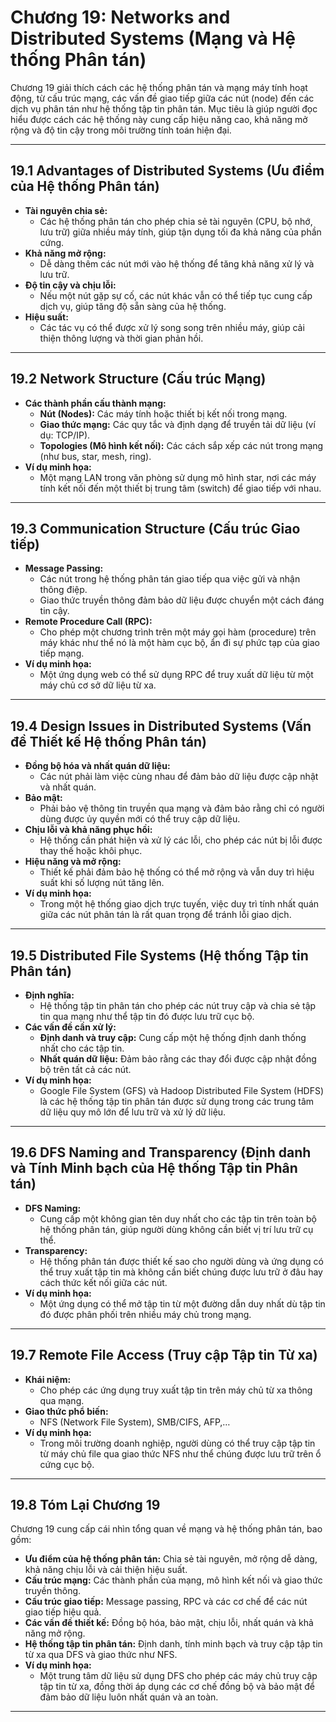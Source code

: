 # Chương 19: Networks and Distributed Systems (Mạng và Hệ thống Phân tán)

Chương 19 giải thích cách các hệ thống phân tán và mạng máy tính hoạt động, từ cấu trúc mạng, các vấn đề giao tiếp giữa các nút (node) đến các dịch vụ phân tán như hệ thống tập tin phân tán. Mục tiêu là giúp người đọc hiểu được cách các hệ thống này cung cấp hiệu năng cao, khả năng mở rộng và độ tin cậy trong môi trường tính toán hiện đại.

---

## 19.1 Advantages of Distributed Systems (Ưu điểm của Hệ thống Phân tán)

- **Tài nguyên chia sẻ:**  
  - Các hệ thống phân tán cho phép chia sẻ tài nguyên (CPU, bộ nhớ, lưu trữ) giữa nhiều máy tính, giúp tận dụng tối đa khả năng của phần cứng.
- **Khả năng mở rộng:**  
  - Dễ dàng thêm các nút mới vào hệ thống để tăng khả năng xử lý và lưu trữ.
- **Độ tin cậy và chịu lỗi:**  
  - Nếu một nút gặp sự cố, các nút khác vẫn có thể tiếp tục cung cấp dịch vụ, giúp tăng độ sẵn sàng của hệ thống.
- **Hiệu suất:**  
  - Các tác vụ có thể được xử lý song song trên nhiều máy, giúp cải thiện thông lượng và thời gian phản hồi.

---

## 19.2 Network Structure (Cấu trúc Mạng)

- **Các thành phần cấu thành mạng:**  
  - **Nút (Nodes):** Các máy tính hoặc thiết bị kết nối trong mạng.
  - **Giao thức mạng:** Các quy tắc và định dạng để truyền tải dữ liệu (ví dụ: TCP/IP).
  - **Topologies (Mô hình kết nối):** Các cách sắp xếp các nút trong mạng (như bus, star, mesh, ring).
- **Ví dụ minh họa:**  
  - Một mạng LAN trong văn phòng sử dụng mô hình star, nơi các máy tính kết nối đến một thiết bị trung tâm (switch) để giao tiếp với nhau.

---

## 19.3 Communication Structure (Cấu trúc Giao tiếp)

- **Message Passing:**  
  - Các nút trong hệ thống phân tán giao tiếp qua việc gửi và nhận thông điệp.  
  - Giao thức truyền thông đảm bảo dữ liệu được chuyển một cách đáng tin cậy.
- **Remote Procedure Call (RPC):**  
  - Cho phép một chương trình trên một máy gọi hàm (procedure) trên máy khác như thể nó là một hàm cục bộ, ẩn đi sự phức tạp của giao tiếp mạng.
- **Ví dụ minh họa:**  
  - Một ứng dụng web có thể sử dụng RPC để truy xuất dữ liệu từ một máy chủ cơ sở dữ liệu từ xa.

---

## 19.4 Design Issues in Distributed Systems (Vấn đề Thiết kế Hệ thống Phân tán)

- **Đồng bộ hóa và nhất quán dữ liệu:**  
  - Các nút phải làm việc cùng nhau để đảm bảo dữ liệu được cập nhật và nhất quán.
- **Bảo mật:**  
  - Phải bảo vệ thông tin truyền qua mạng và đảm bảo rằng chỉ có người dùng được ủy quyền mới có thể truy cập dữ liệu.
- **Chịu lỗi và khả năng phục hồi:**  
  - Hệ thống cần phát hiện và xử lý các lỗi, cho phép các nút bị lỗi được thay thế hoặc khôi phục.
- **Hiệu năng và mở rộng:**  
  - Thiết kế phải đảm bảo hệ thống có thể mở rộng và vẫn duy trì hiệu suất khi số lượng nút tăng lên.
- **Ví dụ minh họa:**  
  - Trong một hệ thống giao dịch trực tuyến, việc duy trì tính nhất quán giữa các nút phân tán là rất quan trọng để tránh lỗi giao dịch.

---

## 19.5 Distributed File Systems (Hệ thống Tập tin Phân tán)

- **Định nghĩa:**  
  - Hệ thống tập tin phân tán cho phép các nút truy cập và chia sẻ tập tin qua mạng như thể tập tin đó được lưu trữ cục bộ.
- **Các vấn đề cần xử lý:**  
  - **Định danh và truy cập:** Cung cấp một hệ thống định danh thống nhất cho các tập tin.
  - **Nhất quán dữ liệu:** Đảm bảo rằng các thay đổi được cập nhật đồng bộ trên tất cả các nút.
- **Ví dụ minh họa:**  
  - Google File System (GFS) và Hadoop Distributed File System (HDFS) là các hệ thống tập tin phân tán được sử dụng trong các trung tâm dữ liệu quy mô lớn để lưu trữ và xử lý dữ liệu.

---

## 19.6 DFS Naming and Transparency (Định danh và Tính Minh bạch của Hệ thống Tập tin Phân tán)

- **DFS Naming:**  
  - Cung cấp một không gian tên duy nhất cho các tập tin trên toàn bộ hệ thống phân tán, giúp người dùng không cần biết vị trí lưu trữ cụ thể.
- **Transparency:**  
  - Hệ thống phân tán được thiết kế sao cho người dùng và ứng dụng có thể truy xuất tập tin mà không cần biết chúng được lưu trữ ở đâu hay cách thức kết nối giữa các nút.
- **Ví dụ minh họa:**  
  - Một ứng dụng có thể mở tập tin từ một đường dẫn duy nhất dù tập tin đó được phân phối trên nhiều máy chủ trong mạng.

---

## 19.7 Remote File Access (Truy cập Tập tin Từ xa)

- **Khái niệm:**  
  - Cho phép các ứng dụng truy xuất tập tin trên máy chủ từ xa thông qua mạng.
- **Giao thức phổ biến:**  
  - NFS (Network File System), SMB/CIFS, AFP,…
- **Ví dụ minh họa:**  
  - Trong môi trường doanh nghiệp, người dùng có thể truy cập tập tin từ máy chủ file qua giao thức NFS như thể chúng được lưu trữ trên ổ cứng cục bộ.

---

## 19.8 Tóm Lại Chương 19

Chương 19 cung cấp cái nhìn tổng quan về mạng và hệ thống phân tán, bao gồm:

- **Ưu điểm của hệ thống phân tán:** Chia sẻ tài nguyên, mở rộng dễ dàng, khả năng chịu lỗi và cải thiện hiệu suất.
- **Cấu trúc mạng:** Các thành phần của mạng, mô hình kết nối và giao thức truyền thông.
- **Cấu trúc giao tiếp:** Message passing, RPC và các cơ chế để các nút giao tiếp hiệu quả.
- **Các vấn đề thiết kế:** Đồng bộ hóa, bảo mật, chịu lỗi, nhất quán và khả năng mở rộng.
- **Hệ thống tập tin phân tán:** Định danh, tính minh bạch và truy cập tập tin từ xa qua DFS và giao thức như NFS.
- **Ví dụ minh họa:**  
  - Một trung tâm dữ liệu sử dụng DFS cho phép các máy chủ truy cập tập tin từ xa, đồng thời áp dụng các cơ chế đồng bộ và bảo mật để đảm bảo dữ liệu luôn nhất quán và an toàn.

---